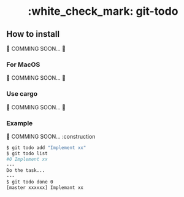 <h1 align="center">:white_check_mark: git-todo</h1>

## How to install

:construction: COMMING SOON... :construction:

### For MacOS

:construction: COMMING SOON... :construction:

### Use cargo

:construction: COMMING SOON... :construction:

### Example

:construction: COMMING SOON... :construction

```bash
$ git todo add "Implement xx"
$ git todo list
#0 Implement xx
---
Do the task...
---
$ git todo done 0
[master xxxxxx] Implemant xx
```
